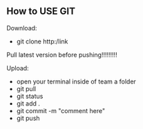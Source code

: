 
## How to USE GIT


Download:
- git clone http:/link

Pull latest version before pushing!!!!!!!!!

Upload:
- open your terminal inside of team a folder
- git pull
- git status
- git add .
- git commit -m "comment here"
- git push
